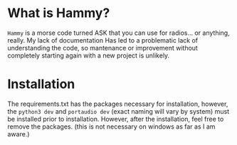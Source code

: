 # What is Hammy?
`Hammy` is a morse code turned ASK that you can use for radios... or anything, really. My lack of documentation
Has led to a problematic lack of understanding the code, so mantenance or improvement without completely starting again with a new project is unlikely.

# Installation
The requirements.txt has the packages necessary for installation, however, the `python3 dev` and `portaudio dev`
(exact naming will vary by system) must be installed prior to installation. However, after the installation,
feel free to remove the packages. (this is not necessary on windows as far as I am aware.)